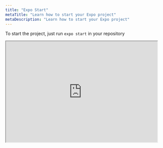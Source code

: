 ```yaml
---
title: "Expo Start"
metaTitle: "Learn how to start your Expo project"
metaDescription: "Learn how to start your Expo project"
---
```


To start the project, just run `expo start` in your repository
<iframe src="http://showterm.io/17b1dc1f0ab412aa42e9e#78" width="480" height="320">
